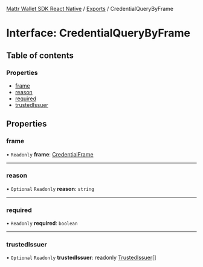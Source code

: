 [Mattr Wallet SDK React Native](../README.md) / [Exports](../modules.md) / CredentialQueryByFrame

# Interface: CredentialQueryByFrame

## Table of contents

### Properties

- [frame](credentialquerybyframe.md#frame)
- [reason](credentialquerybyframe.md#reason)
- [required](credentialquerybyframe.md#required)
- [trustedIssuer](credentialquerybyframe.md#trustedissuer)

## Properties

### frame

• `Readonly` **frame**: [CredentialFrame](credentialframe.md)

___

### reason

• `Optional` `Readonly` **reason**: `string`

___

### required

• `Readonly` **required**: `boolean`

___

### trustedIssuer

• `Optional` `Readonly` **trustedIssuer**: readonly [TrustedIssuer](trustedissuer.md)[]
